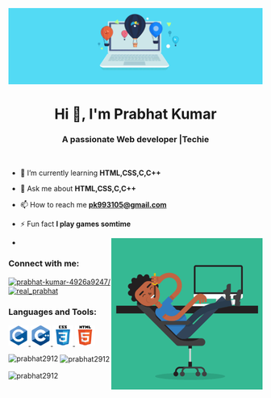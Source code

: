 ![MasterHead](https://github.com/Prabhat2912/prabhat2912/blob/main/ezgif.com-gif-maker.gif)
<h1 align="center">Hi 👋, I'm Prabhat Kumar</h1>
<h3 align="center">A passionate Web developer |Techie</h3>

<p align="left"> <a href="https://twitter.com/" target="blank"><img src="https://img.shields.io/twitter/follow/?logo=twitter&style=for-the-badge" alt="" /></a> </p>

- 🌱 I’m currently learning **HTML,CSS,C,C++**

- 💬 Ask me about **HTML,CSS,C,C++**

- 📫 How to reach me **pk993105@gmail.com**

- ⚡ Fun fact **I play games somtime**
- <img src="ezgif-5-029e77eed6.gif" align="right" margin="auto"/>

<h3 align="left">Connect with me:</h3>
<p align="left">
<a href="https://linkedin.com/in/prabhat-kumar-4926a9247/" target="blank"><img align="center" src="https://raw.githubusercontent.com/rahuldkjain/github-profile-readme-generator/master/src/images/icons/Social/linked-in-alt.svg" alt="prabhat-kumar-4926a9247/" height="30" width="40" /></a>
<a href="https://instagram.com/real_prabhat" target="blank"><img align="center" src="https://raw.githubusercontent.com/rahuldkjain/github-profile-readme-generator/master/src/images/icons/Social/instagram.svg" alt="real_prabhat" height="30" width="40" /></a>
</p>

<h3 align="left">Languages and Tools:</h3>
<p align="left"> <a href="https://www.cprogramming.com/" target="_blank" rel="noreferrer"> <img src="https://raw.githubusercontent.com/devicons/devicon/master/icons/c/c-original.svg" alt="c" width="40" height="40"/> </a> <a href="https://www.w3schools.com/cpp/" target="_blank" rel="noreferrer"> <img src="https://raw.githubusercontent.com/devicons/devicon/master/icons/cplusplus/cplusplus-original.svg" alt="cplusplus" width="40" height="40"/> </a> <a href="https://www.w3schools.com/css/" target="_blank" rel="noreferrer"> <img src="https://raw.githubusercontent.com/devicons/devicon/master/icons/css3/css3-original-wordmark.svg" alt="css3" width="40" height="40"/> </a> <a href="https://www.w3.org/html/" target="_blank" rel="noreferrer"> <img src="https://raw.githubusercontent.com/devicons/devicon/master/icons/html5/html5-original-wordmark.svg" alt="html5" width="40" height="40"/> </a> </p>

<p><img align="left" src="https://github-readme-stats.vercel.app/api/top-langs?username=prabhat2912&show_icons=true&locale=en&layout=compact" alt="prabhat2912" /></p>

<p>&nbsp;<img align="center" src="https://github-readme-stats.vercel.app/api?username=prabhat2912&show_icons=true&locale=en" alt="prabhat2912" /></p>

<p><img align="center" src="https://github-readme-streak-stats.herokuapp.com/?user=prabhat2912&" alt="prabhat2912" /></p>
